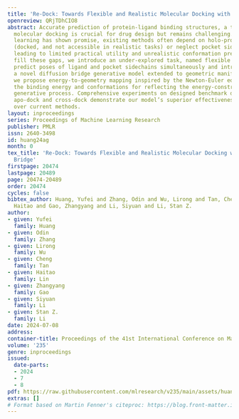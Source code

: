 ```yaml
---
title: 'Re-Dock: Towards Flexible and Realistic Molecular Docking with Diffusion Bridge'
openreview: QRjTDhCIO8
abstract: Accurate prediction of protein-ligand binding structures, a task known as
  molecular docking is crucial for drug design but remains challenging. While deep
  learning has shown promise, existing methods often depend on holo-protein structures
  (docked, and not accessible in realistic tasks) or neglect pocket sidechain conformations,
  leading to limited practical utility and unrealistic conformation predictions. To
  fill these gaps, we introduce an under-explored task, named flexible docking to
  predict poses of ligand and pocket sidechains simultaneously and introduce Re-Dock,
  a novel diffusion bridge generative model extended to geometric manifolds. Specifically,
  we propose energy-to-geometry mapping inspired by the Newton-Euler equation to co-model
  the binding energy and conformations for reflecting the energy-constrained docking
  generative process. Comprehensive experiments on designed benchmark datasets including
  apo-dock and cross-dock demonstrate our model’s superior effectiveness and efficiency
  over current methods.
layout: inproceedings
series: Proceedings of Machine Learning Research
publisher: PMLR
issn: 2640-3498
id: huang24ag
month: 0
tex_title: 'Re-Dock: Towards Flexible and Realistic Molecular Docking with Diffusion
  Bridge'
firstpage: 20474
lastpage: 20489
page: 20474-20489
order: 20474
cycles: false
bibtex_author: Huang, Yufei and Zhang, Odin and Wu, Lirong and Tan, Cheng and Lin,
  Haitao and Gao, Zhangyang and Li, Siyuan and Li, Stan Z.
author:
- given: Yufei
  family: Huang
- given: Odin
  family: Zhang
- given: Lirong
  family: Wu
- given: Cheng
  family: Tan
- given: Haitao
  family: Lin
- given: Zhangyang
  family: Gao
- given: Siyuan
  family: Li
- given: Stan Z.
  family: Li
date: 2024-07-08
address:
container-title: Proceedings of the 41st International Conference on Machine Learning
volume: '235'
genre: inproceedings
issued:
  date-parts:
  - 2024
  - 7
  - 8
pdf: https://raw.githubusercontent.com/mlresearch/v235/main/assets/huang24ag/huang24ag.pdf
extras: []
# Format based on Martin Fenner's citeproc: https://blog.front-matter.io/posts/citeproc-yaml-for-bibliographies/
---
```

